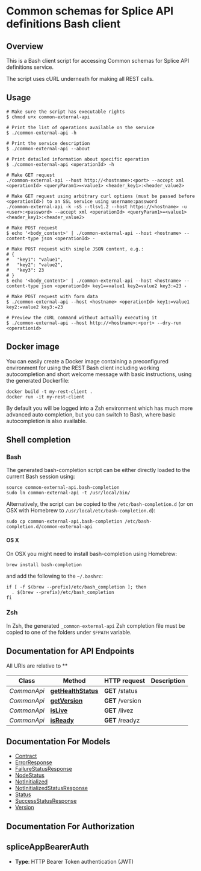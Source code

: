 # Common schemas for Splice API definitions Bash client

## Overview

This is a Bash client script for accessing Common schemas for Splice API definitions service.

The script uses cURL underneath for making all REST calls.

## Usage

```shell
# Make sure the script has executable rights
$ chmod u+x common-external-api

# Print the list of operations available on the service
$ ./common-external-api -h

# Print the service description
$ ./common-external-api --about

# Print detailed information about specific operation
$ ./common-external-api <operationId> -h

# Make GET request
./common-external-api --host http://<hostname>:<port> --accept xml <operationId> <queryParam1>=<value1> <header_key1>:<header_value2>

# Make GET request using arbitrary curl options (must be passed before <operationId>) to an SSL service using username:password
./common-external-api -k -sS --tlsv1.2 --host https://<hostname> -u <user>:<password> --accept xml <operationId> <queryParam1>=<value1> <header_key1>:<header_value2>

# Make POST request
$ echo '<body_content>' | ./common-external-api --host <hostname> --content-type json <operationId> -

# Make POST request with simple JSON content, e.g.:
# {
#   "key1": "value1",
#   "key2": "value2",
#   "key3": 23
# }
$ echo '<body_content>' | ./common-external-api --host <hostname> --content-type json <operationId> key1==value1 key2=value2 key3:=23 -

# Make POST request with form data
$ ./common-external-api --host <hostname> <operationId> key1:=value1 key2:=value2 key3:=23

# Preview the cURL command without actually executing it
$ ./common-external-api --host http://<hostname>:<port> --dry-run <operationid>

```

## Docker image

You can easily create a Docker image containing a preconfigured environment
for using the REST Bash client including working autocompletion and short
welcome message with basic instructions, using the generated Dockerfile:

```shell
docker build -t my-rest-client .
docker run -it my-rest-client
```

By default you will be logged into a Zsh environment which has much more
advanced auto completion, but you can switch to Bash, where basic autocompletion
is also available.

## Shell completion

### Bash

The generated bash-completion script can be either directly loaded to the current Bash session using:

```shell
source common-external-api.bash-completion
sudo ln common-external-api -t /usr/local/bin/
```

Alternatively, the script can be copied to the `/etc/bash-completion.d` (or on OSX with Homebrew to `/usr/local/etc/bash-completion.d`):

```shell
sudo cp common-external-api.bash-completion /etc/bash-completion.d/common-external-api
```

#### OS X

On OSX you might need to install bash-completion using Homebrew:

```shell
brew install bash-completion
```

and add the following to the `~/.bashrc`:

```shell
if [ -f $(brew --prefix)/etc/bash_completion ]; then
  . $(brew --prefix)/etc/bash_completion
fi
```

### Zsh

In Zsh, the generated `_common-external-api` Zsh completion file must be copied to one of the folders under `$FPATH` variable.

## Documentation for API Endpoints

All URIs are relative to **

Class | Method | HTTP request | Description
------------ | ------------- | ------------- | -------------
*CommonApi* | [**getHealthStatus**](docs/CommonApi.md#gethealthstatus) | **GET** /status | 
*CommonApi* | [**getVersion**](docs/CommonApi.md#getversion) | **GET** /version | 
*CommonApi* | [**isLive**](docs/CommonApi.md#islive) | **GET** /livez | 
*CommonApi* | [**isReady**](docs/CommonApi.md#isready) | **GET** /readyz | 


## Documentation For Models

 - [Contract](docs/Contract.md)
 - [ErrorResponse](docs/ErrorResponse.md)
 - [FailureStatusResponse](docs/FailureStatusResponse.md)
 - [NodeStatus](docs/NodeStatus.md)
 - [NotInitialized](docs/NotInitialized.md)
 - [NotInitializedStatusResponse](docs/NotInitializedStatusResponse.md)
 - [Status](docs/Status.md)
 - [SuccessStatusResponse](docs/SuccessStatusResponse.md)
 - [Version](docs/Version.md)


## Documentation For Authorization


## spliceAppBearerAuth


- **Type**: HTTP Bearer Token authentication (JWT)

